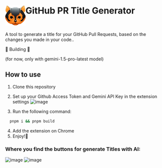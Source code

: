 # <img src="src/assets/logo.png" width="65" align="left"> GitHub PR Title Generator
<br>

A tool to generate a title for your GitHub Pull Requests, based on the changes you made in your code..
<br>

🚧 Building 🚧

(for now, only with gemini-1.5-pro-latest model)

## How to use
1. Clone this repository
2. Set up your Github Access Token and Gemini API Key in the extension settings
![image](https://github.com/Teygeta/github-pr-extension/assets/98349901/2939bbd8-5c63-4e95-a580-920a0314f907)

3. Run the following command:
```bash
  pnpm i && pnpm build
```
4. Add the extension on Chrome
5. Enjoy!👻

### Where you find the buttons for generate Titles with AI:
![image](https://github.com/Teygeta/github-pr-extension/assets/98349901/814d054f-9775-41f8-a4d5-0a5809abc02b)
![image](https://github.com/Teygeta/github-pr-extension/assets/98349901/ef4db842-6c4d-453e-8d82-31fe2fbd0d0f)

